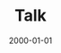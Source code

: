 ---
title: "Talk"
collection: talks
type: "Talk"
permalink: /talks/edinburgh
venue: "University"
date: 2000-01-01
location: "Edinburgh, Scotland"
---